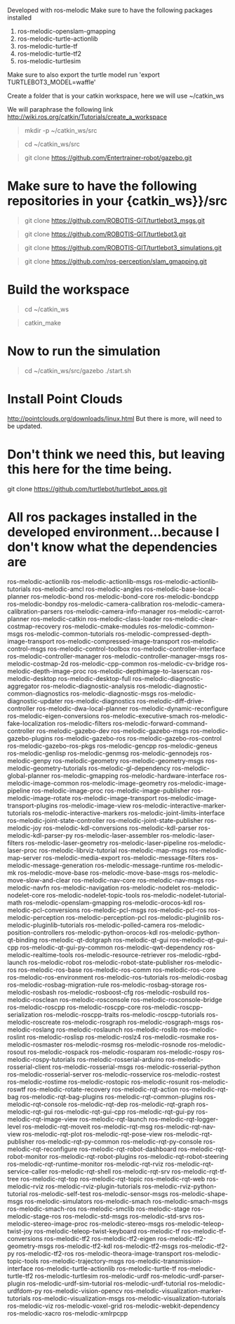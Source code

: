 Developed with ros-melodic
Make sure to have the following packages installed
1) ros-melodic-openslam-gmapping
2) ros-melodic-turtle-actionlib
3) ros-melodic-turtle-tf
4) ros-melodic-turtle-tf2
5) ros-melodic-turtlesim

Make sure to also export the turtle model
run 'export TURTLEBOT3_MODEL=waffle'

Create a folder that is your catkin workspace, here we will use ~/catkin_ws

We will paraphrase the following link http://wiki.ros.org/catkin/Tutorials/create_a_workspace

> mkdir -p ~/catkin_ws/src

> cd ~/catkin_ws/src

> git clone https://github.com/Entertrainer-robot/gazebo.git

# Make sure to have the following repositories in your {catkin_ws}}/src
> git clone https://github.com/ROBOTIS-GIT/turtlebot3_msgs.git

> git clone https://github.com/ROBOTIS-GIT/turtlebot3.git

> git clone https://github.com/ROBOTIS-GIT/turtlebot3_simulations.git

> git clone https://github.com/ros-perception/slam_gmapping.git

# Build the workspace
> cd ~/catkin_ws

> catkin_make

# Now to run the simulation
> cd ~/catkin_ws/src/gazebo
> ./start.sh


# Install Point Clouds
http://pointclouds.org/downloads/linux.html
But there is more, will need to be updated. 


# Don't think we need this, but leaving this here for the time being.
git clone https://github.com/turtlebot/turtlebot_apps.git




# All ros packages installed in the developed environment...because I don't know what the dependencies are
ros-melodic-actionlib
ros-melodic-actionlib-msgs
ros-melodic-actionlib-tutorials
ros-melodic-amcl
ros-melodic-angles
ros-melodic-base-local-planner
ros-melodic-bond
ros-melodic-bond-core
ros-melodic-bondcpp
ros-melodic-bondpy
ros-melodic-camera-calibration
ros-melodic-camera-calibration-parsers
ros-melodic-camera-info-manager
ros-melodic-carrot-planner
ros-melodic-catkin
ros-melodic-class-loader
ros-melodic-clear-costmap-recovery
ros-melodic-cmake-modules
ros-melodic-common-msgs
ros-melodic-common-tutorials
ros-melodic-compressed-depth-image-transport
ros-melodic-compressed-image-transport
ros-melodic-control-msgs
ros-melodic-control-toolbox
ros-melodic-controller-interface
ros-melodic-controller-manager
ros-melodic-controller-manager-msgs
ros-melodic-costmap-2d
ros-melodic-cpp-common
ros-melodic-cv-bridge
ros-melodic-depth-image-proc
ros-melodic-depthimage-to-laserscan
ros-melodic-desktop
ros-melodic-desktop-full
ros-melodic-diagnostic-aggregator
ros-melodic-diagnostic-analysis
ros-melodic-diagnostic-common-diagnostics
ros-melodic-diagnostic-msgs
ros-melodic-diagnostic-updater
ros-melodic-diagnostics
ros-melodic-diff-drive-controller
ros-melodic-dwa-local-planner
ros-melodic-dynamic-reconfigure
ros-melodic-eigen-conversions
ros-melodic-executive-smach
ros-melodic-fake-localization
ros-melodic-filters
ros-melodic-forward-command-controller
ros-melodic-gazebo-dev
ros-melodic-gazebo-msgs
ros-melodic-gazebo-plugins
ros-melodic-gazebo-ros
ros-melodic-gazebo-ros-control
ros-melodic-gazebo-ros-pkgs
ros-melodic-gencpp
ros-melodic-geneus
ros-melodic-genlisp
ros-melodic-genmsg
ros-melodic-gennodejs
ros-melodic-genpy
ros-melodic-geometry
ros-melodic-geometry-msgs
ros-melodic-geometry-tutorials
ros-melodic-gl-dependency
ros-melodic-global-planner
ros-melodic-gmapping
ros-melodic-hardware-interface
ros-melodic-image-common
ros-melodic-image-geometry
ros-melodic-image-pipeline
ros-melodic-image-proc
ros-melodic-image-publisher
ros-melodic-image-rotate
ros-melodic-image-transport
ros-melodic-image-transport-plugins
ros-melodic-image-view
ros-melodic-interactive-marker-tutorials
ros-melodic-interactive-markers
ros-melodic-joint-limits-interface
ros-melodic-joint-state-controller
ros-melodic-joint-state-publisher
ros-melodic-joy
ros-melodic-kdl-conversions
ros-melodic-kdl-parser
ros-melodic-kdl-parser-py
ros-melodic-laser-assembler
ros-melodic-laser-filters
ros-melodic-laser-geometry
ros-melodic-laser-pipeline
ros-melodic-laser-proc
ros-melodic-librviz-tutorial
ros-melodic-map-msgs
ros-melodic-map-server
ros-melodic-media-export
ros-melodic-message-filters
ros-melodic-message-generation
ros-melodic-message-runtime
ros-melodic-mk
ros-melodic-move-base
ros-melodic-move-base-msgs
ros-melodic-move-slow-and-clear
ros-melodic-nav-core
ros-melodic-nav-msgs
ros-melodic-navfn
ros-melodic-navigation
ros-melodic-nodelet
ros-melodic-nodelet-core
ros-melodic-nodelet-topic-tools
ros-melodic-nodelet-tutorial-math
ros-melodic-openslam-gmapping
ros-melodic-orocos-kdl
ros-melodic-pcl-conversions
ros-melodic-pcl-msgs
ros-melodic-pcl-ros
ros-melodic-perception
ros-melodic-perception-pcl
ros-melodic-pluginlib
ros-melodic-pluginlib-tutorials
ros-melodic-polled-camera
ros-melodic-position-controllers
ros-melodic-python-orocos-kdl
ros-melodic-python-qt-binding
ros-melodic-qt-dotgraph
ros-melodic-qt-gui
ros-melodic-qt-gui-cpp
ros-melodic-qt-gui-py-common
ros-melodic-qwt-dependency
ros-melodic-realtime-tools
ros-melodic-resource-retriever
ros-melodic-rgbd-launch
ros-melodic-robot
ros-melodic-robot-state-publisher
ros-melodic-ros
ros-melodic-ros-base
ros-melodic-ros-comm
ros-melodic-ros-core
ros-melodic-ros-environment
ros-melodic-ros-tutorials
ros-melodic-rosbag
ros-melodic-rosbag-migration-rule
ros-melodic-rosbag-storage
ros-melodic-rosbash
ros-melodic-rosboost-cfg
ros-melodic-rosbuild
ros-melodic-rosclean
ros-melodic-rosconsole
ros-melodic-rosconsole-bridge
ros-melodic-roscpp
ros-melodic-roscpp-core
ros-melodic-roscpp-serialization
ros-melodic-roscpp-traits
ros-melodic-roscpp-tutorials
ros-melodic-roscreate
ros-melodic-rosgraph
ros-melodic-rosgraph-msgs
ros-melodic-roslang
ros-melodic-roslaunch
ros-melodic-roslib
ros-melodic-roslint
ros-melodic-roslisp
ros-melodic-roslz4
ros-melodic-rosmake
ros-melodic-rosmaster
ros-melodic-rosmsg
ros-melodic-rosnode
ros-melodic-rosout
ros-melodic-rospack
ros-melodic-rosparam
ros-melodic-rospy
ros-melodic-rospy-tutorials
ros-melodic-rosserial-arduino
ros-melodic-rosserial-client
ros-melodic-rosserial-msgs
ros-melodic-rosserial-python
ros-melodic-rosserial-server
ros-melodic-rosservice
ros-melodic-rostest
ros-melodic-rostime
ros-melodic-rostopic
ros-melodic-rosunit
ros-melodic-roswtf
ros-melodic-rotate-recovery
ros-melodic-rqt-action
ros-melodic-rqt-bag
ros-melodic-rqt-bag-plugins
ros-melodic-rqt-common-plugins
ros-melodic-rqt-console
ros-melodic-rqt-dep
ros-melodic-rqt-graph
ros-melodic-rqt-gui
ros-melodic-rqt-gui-cpp
ros-melodic-rqt-gui-py
ros-melodic-rqt-image-view
ros-melodic-rqt-launch
ros-melodic-rqt-logger-level
ros-melodic-rqt-moveit
ros-melodic-rqt-msg
ros-melodic-rqt-nav-view
ros-melodic-rqt-plot
ros-melodic-rqt-pose-view
ros-melodic-rqt-publisher
ros-melodic-rqt-py-common
ros-melodic-rqt-py-console
ros-melodic-rqt-reconfigure
ros-melodic-rqt-robot-dashboard
ros-melodic-rqt-robot-monitor
ros-melodic-rqt-robot-plugins
ros-melodic-rqt-robot-steering
ros-melodic-rqt-runtime-monitor
ros-melodic-rqt-rviz
ros-melodic-rqt-service-caller
ros-melodic-rqt-shell
ros-melodic-rqt-srv
ros-melodic-rqt-tf-tree
ros-melodic-rqt-top
ros-melodic-rqt-topic
ros-melodic-rqt-web
ros-melodic-rviz
ros-melodic-rviz-plugin-tutorials
ros-melodic-rviz-python-tutorial
ros-melodic-self-test
ros-melodic-sensor-msgs
ros-melodic-shape-msgs
ros-melodic-simulators
ros-melodic-smach
ros-melodic-smach-msgs
ros-melodic-smach-ros
ros-melodic-smclib
ros-melodic-stage
ros-melodic-stage-ros
ros-melodic-std-msgs
ros-melodic-std-srvs
ros-melodic-stereo-image-proc
ros-melodic-stereo-msgs
ros-melodic-teleop-twist-joy
ros-melodic-teleop-twist-keyboard
ros-melodic-tf
ros-melodic-tf-conversions
ros-melodic-tf2
ros-melodic-tf2-eigen
ros-melodic-tf2-geometry-msgs
ros-melodic-tf2-kdl
ros-melodic-tf2-msgs
ros-melodic-tf2-py
ros-melodic-tf2-ros
ros-melodic-theora-image-transport
ros-melodic-topic-tools
ros-melodic-trajectory-msgs
ros-melodic-transmission-interface
ros-melodic-turtle-actionlib
ros-melodic-turtle-tf
ros-melodic-turtle-tf2
ros-melodic-turtlesim
ros-melodic-urdf
ros-melodic-urdf-parser-plugin
ros-melodic-urdf-sim-tutorial
ros-melodic-urdf-tutorial
ros-melodic-urdfdom-py
ros-melodic-vision-opencv
ros-melodic-visualization-marker-tutorials
ros-melodic-visualization-msgs
ros-melodic-visualization-tutorials
ros-melodic-viz
ros-melodic-voxel-grid
ros-melodic-webkit-dependency
ros-melodic-xacro
ros-melodic-xmlrpcpp
